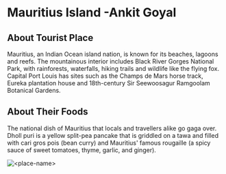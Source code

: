 # Mauritius Island -Ankit Goyal

## About Tourist Place 
Mauritius, an Indian Ocean island nation, is known for its beaches, lagoons and reefs. The mountainous interior includes Black River Gorges National Park, with rainforests, waterfalls, hiking trails and wildlife like the flying fox. Capital Port Louis has sites such as the Champs de Mars horse track, Eureka plantation house and 18th-century Sir Seewoosagur Ramgoolam Botanical Gardens.

## About Their Foods
The national dish of Mauritius that locals and travellers alike go gaga over. Dholl puri is a yellow split-pea pancake that is griddled on a tawa and filled with cari gros pois (bean curry) and Mauritius' famous rougaille (a spicy sauce of sweet tomatoes, thyme, garlic, and ginger).

<img align="center" src="https://www.google.com/url?sa=i&url=https%3A%2F%2Fwww.webbeds.com%2Fc-mauritius-island-life-by-the-sea%2F&psig=AOvVaw2gimyYYFH2A2mxjkb_jwT5&ust=1696410164942000&source=images&cd=vfe&opi=89978449&ved=0CBEQjRxqFwoTCMja57vC2YEDFQAAAAAdAAAAABAZ" alt="<place-name>"/>

<!--Example: <img align="center" src="https://lotustours.in/assets/img/taj/photo-room-detail-1.jpg" alt="Taj Mahal"/> -->